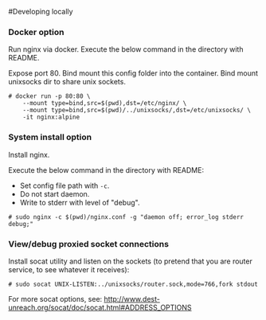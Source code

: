 #Developing locally

### Docker option

Run nginx via docker. Execute the below command in the directory with README.

Expose port 80.
Bind mount this config folder into the container.
Bind mount unixsocks dir to share unix sockets.
```
# docker run -p 80:80 \
    --mount type=bind,src=$(pwd),dst=/etc/nginx/ \
    --mount type=bind,src=$(pwd)/../unixsocks/,dst=/etc/unixsocks/ \
    -it nginx:alpine
```


### System install option

Install nginx. 

Execute the below command in the directory with README:
- Set config file path with `-c`.
- Do not start daemon.
- Write to stderr with level of "debug".
```
# sudo nginx -c $(pwd)/nginx.conf -g "daemon off; error_log stderr debug;"
```


### View/debug proxied socket connections

Install socat utility and listen on the sockets (to pretend that you are router service, to see whatever it receives):

```
# sudo socat UNIX-LISTEN:../unixsocks/router.sock,mode=766,fork stdout
```

For more socat options, see: http://www.dest-unreach.org/socat/doc/socat.html#ADDRESS_OPTIONS
